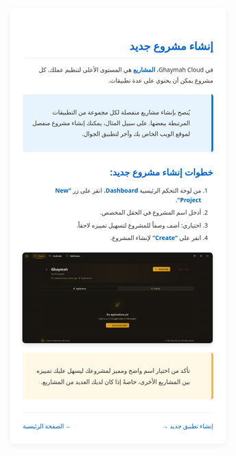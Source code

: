 <!-- Include styles -->
<style>
/* Ghaymah Documentation Unified Styles */
body {
  font-family: 'Segoe UI', Tahoma, Geneva, Verdana, sans-serif;
  line-height: 1.6;
  color: #333;

  margin: 0 auto;
  padding: 20px;
}

/* Header Styles */
h1, h2, h3, h4, h5, h6 {
  color: #0066cc;
  margin-top: 1.5em;
  margin-bottom: 0.5em;
  font-weight: 600;
}

h1 { font-size: 2.2em; border-bottom: 2px solid #eaecef; padding-bottom: 0.3em; }
h2 { font-size: 1.8em; border-bottom: 1px solid #eaecef; padding-bottom: 0.3em; }
h3 { font-size: 1.5em; }
h4 { font-size: 1.25em; }

/* Text and Paragraph Styles */
p {
  margin: 1em 0;
  line-height: 1.8;
}

strong {
  font-weight: 600;
  color: #0066cc;
}

/* List Styles */
ul, ol {
  padding-right: 2em;
  margin-top: 1em;
  margin-bottom: 1em;
}

ul li, ol li {
  margin-bottom: 0.5em;
  line-height: 1.6;
}

/* Image Styles */
img {
  max-width: 100%;
  border-radius: 8px;
  box-shadow: 0 4px 8px rgba(0,0,0,0.1);
  margin: 1.5em 0;
  display: block;
  margin-left: auto;
  margin-right: auto;
}

/* Special Content Blocks */
.info-box, .warning-box, .tip-box {
  padding: 15px;
  margin: 20px 0;
  border-radius: 5px;
  position: relative;
  padding-right: 50px;
}

.info-box {
  background-color: #e8f4fd;
  border-right: 4px solid #0066cc;
}

.warning-box {
  background-color: #fff8e6;
  border-right: 4px solid #f0ad4e;
}

.tip-box {
  background-color: #e6f9e6;
  border-right: 4px solid #5cb85c;
}

/* Code and Pre Blocks */
code {
  font-family: Consolas, Monaco, 'Andale Mono', monospace;
  background-color: #f6f8fa;
  padding: 0.2em 0.4em;
  border-radius: 3px;
  font-size: 0.9em;
}

pre {
  background-color: #f6f8fa;
  border-radius: 5px;
  padding: 16px;
  overflow: auto;
  font-size: 0.9em;
  line-height: 1.45;
}

/* RTL Specific Adjustments */
[dir="rtl"] {
  text-align: right;
}

/* Container for the entire document */
.doc-container {
  background-color: #ffffff;
  border-radius: 10px;
  box-shadow: 0 5px 15px rgba(0,0,0,0.05);
  padding: 30px;
  margin-bottom: 30px;
}

/* Navigation elements */
.doc-nav {
  display: flex;
  justify-content: space-between;
  margin-top: 30px;
  padding-top: 20px;
  border-top: 1px solid #eaecef;
}

.doc-nav a {
  text-decoration: none;
  color: #0066cc;
  display: inline-flex;
  align-items: center;
}

/* Responsive design adjustments */
@media (max-width: 768px) {
  body {
    padding: 15px;
  }

  .doc-container {
    padding: 20px;
  }

  h1 { font-size: 1.8em; }
  h2 { font-size: 1.5em; }
  h3 { font-size: 1.3em; }
}

/* Print-friendly styles */
@media print {
  body {
    font-size: 12pt;
  }

  img {
    max-width: 100% !important;
    page-break-inside: avoid;
  }

  h1, h2, h3, h4, h5, h6 {
    page-break-after: avoid;
  }

  ul, ol {
    page-break-inside: avoid;
  }
}
</style>

<div class="doc-container" dir="rtl">
  <h2 style="color: #0066cc;">إنشاء مشروع جديد</h2>

  <p>
    في Ghaymah Cloud، <strong>المشاريع</strong> هي المستوى الأعلى لتنظيم عملك. كل مشروع يمكن أن يحتوي على عدة تطبيقات.
  </p>

  <div class="info-box">
    <p>يُنصح بإنشاء مشاريع منفصلة لكل مجموعة من التطبيقات المرتبطة ببعضها. على سبيل المثال، يمكنك إنشاء مشروع منفصل لموقع الويب الخاص بك وآخر لتطبيق الجوال.</p>
  </div>

  <h3>خطوات إنشاء مشروع جديد:</h3>

  <ol>
    <li>من لوحة التحكم الرئيسية <strong>Dashboard</strong>، انقر على زر <strong>"New Project"</strong>.</li>
    <li>أدخل اسم المشروع في الحقل المخصص.</li>
    <li>اختياري: أضف وصفاً للمشروع لتسهيل تمييزه لاحقاً.</li>
    <li>انقر على <strong>"Create"</strong> لإنشاء المشروع.</li>
  </ol>

  <img src="image copy 4.png" alt="إنشاء مشروع جديد" style="border: 1px solid #eaecef;">

  <div class="warning-box">
    <p>تأكد من اختيار اسم واضح ومميز لمشروعك ليسهل عليك تمييزه بين المشاريع الأخرى، خاصةً إذا كان لديك العديد من المشاريع.</p>
  </div>

  <div class="doc-nav">
    <a href="new_app.md">إنشاء تطبيق جديد &rarr;</a>
    <a href="home-page.md">&larr; الصفحة الرئيسية</a>
  </div>
</div>
